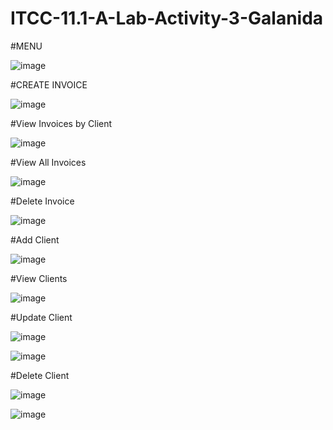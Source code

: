 # ITCC-11.1-A-Lab-Activity-3-Galanida
#MENU

![image](https://github.com/user-attachments/assets/03f581a7-a47d-4fda-aca9-5979b6d17edd)


#CREATE INVOICE

![image](https://github.com/user-attachments/assets/8d4d18a3-2737-4ebf-bba6-7385fa466edc)

#View Invoices by Client

![image](https://github.com/user-attachments/assets/3cdf2d19-20a9-4e66-9a0c-06ed96d9b853)

#View All Invoices

![image](https://github.com/user-attachments/assets/c6caff9c-f165-4879-88a7-81321a0b1772)

#Delete Invoice

![image](https://github.com/user-attachments/assets/26bba979-d441-4c69-b8bf-ad04fb40e0d5)

#Add Client

![image](https://github.com/user-attachments/assets/06455859-2dcb-4720-a0ce-bc04cba0ba72)

#View Clients

![image](https://github.com/user-attachments/assets/e1b5454d-4d8e-4b1f-b05a-f96add94b3c2)

#Update Client

![image](https://github.com/user-attachments/assets/cf1abedf-bec7-46d6-a420-a5da25c209b9)

![image](https://github.com/user-attachments/assets/af5562dd-9934-456a-983b-81f89c30ca3a)


#Delete Client

![image](https://github.com/user-attachments/assets/5cf0f4ed-d7c8-4727-8a06-b2c8b9499278)

![image](https://github.com/user-attachments/assets/23748041-6e04-4c2f-96bf-7da9f7cb0f9a)


